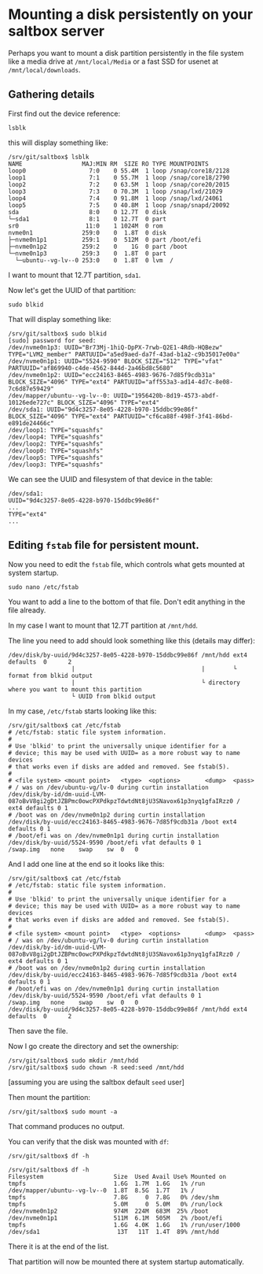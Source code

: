 # Mounting a disk persistently on your saltbox server

Perhaps you want to mount a disk partition persistently in the file system like a media drive at `/mnt/local/Media` or a fast SSD for usenet at `/mnt/local/downloads`.

## Gathering details

First find out the device reference:

```shell
lsblk
```

this will display something like:
```
/srv/git/saltbox$ lsblk
NAME                 MAJ:MIN RM  SIZE RO TYPE MOUNTPOINTS
loop0                  7:0    0 55.4M  1 loop /snap/core18/2128
loop1                  7:1    0 55.7M  1 loop /snap/core18/2790
loop2                  7:2    0 63.5M  1 loop /snap/core20/2015
loop3                  7:3    0 70.3M  1 loop /snap/lxd/21029
loop4                  7:4    0 91.8M  1 loop /snap/lxd/24061
loop5                  7:5    0 40.8M  1 loop /snap/snapd/20092
sda                    8:0    0 12.7T  0 disk
└─sda1                 8:1    0 12.7T  0 part
sr0                   11:0    1 1024M  0 rom
nvme0n1              259:0    0  1.8T  0 disk
├─nvme0n1p1          259:1    0  512M  0 part /boot/efi
├─nvme0n1p2          259:2    0    1G  0 part /boot
└─nvme0n1p3          259:3    0  1.8T  0 part
  └─ubuntu--vg-lv--0 253:0    0  1.8T  0 lvm  /
```
I want to mount that 12.7T partition, `sda1`.

Now let's get the UUID of that partition:

```shell
sudo blkid
```

That will display something like:
```shell
/srv/git/saltbox$ sudo blkid
[sudo] password for seed:
/dev/nvme0n1p3: UUID="Br73Mj-1hiQ-DpPX-7rwb-Q2E1-4Rdb-HQBezw" TYPE="LVM2_member" PARTUUID="a5ed9aed-da7f-43ad-b1a2-c9b35017e00a"
/dev/nvme0n1p1: UUID="5524-9590" BLOCK_SIZE="512" TYPE="vfat" PARTUUID="af869940-c4de-4562-844d-2a46bd8c5680"
/dev/nvme0n1p2: UUID="ecc24163-8465-4983-9676-7d85f9cdb31a" BLOCK_SIZE="4096" TYPE="ext4" PARTUUID="aff553a3-ad14-4d7c-8e08-7c6d87e59429"
/dev/mapper/ubuntu--vg-lv--0: UUID="1956420b-8d19-4573-abdf-10126ede727c" BLOCK_SIZE="4096" TYPE="ext4"
/dev/sda1: UUID="9d4c3257-8e05-4228-b970-15ddbc99e86f" BLOCK_SIZE="4096" TYPE="ext4" PARTUUID="cf6ca88f-498f-3f41-86bd-e891de24466c"
/dev/loop1: TYPE="squashfs"
/dev/loop4: TYPE="squashfs"
/dev/loop2: TYPE="squashfs"
/dev/loop0: TYPE="squashfs"
/dev/loop5: TYPE="squashfs"
/dev/loop3: TYPE="squashfs"
```

We can see the UUID and filesystem of that device in the table:

```
/dev/sda1: 
UUID="9d4c3257-8e05-4228-b970-15ddbc99e86f" 
...
TYPE="ext4"
...
```

## Editing `fstab` file for persistent mount.

Now you need to edit the `fstab` file, which controls what gets mounted at system startup.

```shell
sudo nano /etc/fstab
```

You want to add a line to the bottom of that file. Don't edit anything in the file already.

In my case I want to mount that 12.7T partition at `/mnt/hdd`.

The line you need to add should look something like this (details may differ):

```
/dev/disk/by-uuid/9d4c3257-8e05-4228-b970-15ddbc99e86f /mnt/hdd ext4 defaults  0      2
                  |                                    |        └ format from blkid output
                  |                                    └ directory where you want to mount this partition
                  └ UUID from blkid output
```

In my case, `/etc/fstab` starts looking like this:

```
/srv/git/saltbox$ cat /etc/fstab
# /etc/fstab: static file system information.
#
# Use 'blkid' to print the universally unique identifier for a
# device; this may be used with UUID= as a more robust way to name devices
# that works even if disks are added and removed. See fstab(5).
#
# <file system> <mount point>   <type>  <options>       <dump>  <pass>
# / was on /dev/ubuntu-vg/lv-0 during curtin installation
/dev/disk/by-id/dm-uuid-LVM-087oBvV8gi2gDtJZBPmc0owcPXPdkpzTdwtdNt8jU3SNavox61p3nyq1gfaIRzz0 / ext4 defaults 0 1
# /boot was on /dev/nvme0n1p2 during curtin installation
/dev/disk/by-uuid/ecc24163-8465-4983-9676-7d85f9cdb31a /boot ext4 defaults 0 1
# /boot/efi was on /dev/nvme0n1p1 during curtin installation
/dev/disk/by-uuid/5524-9590 /boot/efi vfat defaults 0 1
/swap.img	none	swap	sw	0	0
```

And I add one line at the end so it looks like this:
```
/srv/git/saltbox$ cat /etc/fstab
# /etc/fstab: static file system information.
#
# Use 'blkid' to print the universally unique identifier for a
# device; this may be used with UUID= as a more robust way to name devices
# that works even if disks are added and removed. See fstab(5).
#
# <file system> <mount point>   <type>  <options>       <dump>  <pass>
# / was on /dev/ubuntu-vg/lv-0 during curtin installation
/dev/disk/by-id/dm-uuid-LVM-087oBvV8gi2gDtJZBPmc0owcPXPdkpzTdwtdNt8jU3SNavox61p3nyq1gfaIRzz0 / ext4 defaults 0 1
# /boot was on /dev/nvme0n1p2 during curtin installation
/dev/disk/by-uuid/ecc24163-8465-4983-9676-7d85f9cdb31a /boot ext4 defaults 0 1
# /boot/efi was on /dev/nvme0n1p1 during curtin installation
/dev/disk/by-uuid/5524-9590 /boot/efi vfat defaults 0 1
/swap.img	none	swap	sw	0	0
/dev/disk/by-uuid/9d4c3257-8e05-4228-b970-15ddbc99e86f /mnt/hdd ext4 defaults  0      2
```

Then save the file.

Now I go create the directory and set the ownership:

```shell
/srv/git/saltbox$ sudo mkdir /mnt/hdd
/srv/git/saltbox$ sudo chown -R seed:seed /mnt/hdd
```
[assuming you are using the saltbox default `seed` user]

Then mount the partition:
```shell
/srv/git/saltbox$ sudo mount -a
```

That command produces no output.

You can verify that the disk was mounted with `df`:

```shell
/srv/git/saltbox$ df -h
```

```shell
/srv/git/saltbox$ df -h
Filesystem                    Size  Used Avail Use% Mounted on
tmpfs                         1.6G  1.7M  1.6G   1% /run
/dev/mapper/ubuntu--vg-lv--0  1.8T  8.5G  1.7T   1% /
tmpfs                         7.8G     0  7.8G   0% /dev/shm
tmpfs                         5.0M     0  5.0M   0% /run/lock
/dev/nvme0n1p2                974M  224M  683M  25% /boot
/dev/nvme0n1p1                511M  6.1M  505M   2% /boot/efi
tmpfs                         1.6G  4.0K  1.6G   1% /run/user/1000
/dev/sda1                      13T   11T  1.4T  89% /mnt/hdd
```

There it is at the end of the list.

That partition will now be mounted there at system startup automatically.
